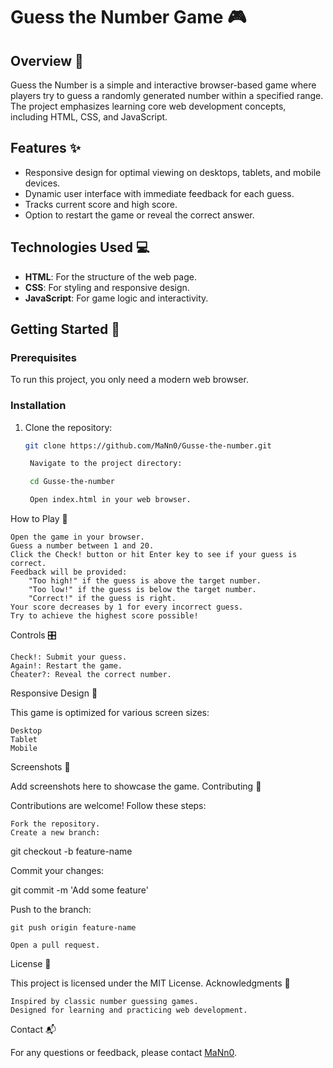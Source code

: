# Guess the Number Game 🎮

## Overview 📖
Guess the Number is a simple and interactive browser-based game where players try to guess a randomly generated number within a specified range. The project emphasizes learning core web development concepts, including HTML, CSS, and JavaScript.

## Features ✨
- Responsive design for optimal viewing on desktops, tablets, and mobile devices.
- Dynamic user interface with immediate feedback for each guess.
- Tracks current score and high score.
- Option to restart the game or reveal the correct answer.

## Technologies Used 💻
- **HTML**: For the structure of the web page.
- **CSS**: For styling and responsive design.
- **JavaScript**: For game logic and interactivity.

## Getting Started 🚀

### Prerequisites
To run this project, you only need a modern web browser.

### Installation
1. Clone the repository:
   ```bash
   git clone https://github.com/MaNn0/Gusse-the-number.git

    Navigate to the project directory:

    cd Gusse-the-number

    Open index.html in your web browser.

How to Play 🎲

    Open the game in your browser.
    Guess a number between 1 and 20.
    Click the Check! button or hit Enter key to see if your guess is correct.
    Feedback will be provided:
        "Too high!" if the guess is above the target number.
        "Too low!" if the guess is below the target number.
        "Correct!" if the guess is right.
    Your score decreases by 1 for every incorrect guess.
    Try to achieve the highest score possible!

Controls 🎛️

    Check!: Submit your guess.
    Again!: Restart the game.
    Cheater?: Reveal the correct number.

Responsive Design 📱

This game is optimized for various screen sizes:

    Desktop
    Tablet
    Mobile

Screenshots 📸

Add screenshots here to showcase the game.
Contributing 🤝

Contributions are welcome! Follow these steps:

    Fork the repository.
    Create a new branch:

git checkout -b feature-name

Commit your changes:

git commit -m 'Add some feature'

Push to the branch:

    git push origin feature-name

    Open a pull request.

License 📄

This project is licensed under the MIT License.
Acknowledgments 🙏

    Inspired by classic number guessing games.
    Designed for learning and practicing web development.

Contact 📬

For any questions or feedback, please contact [MaNn0](https://github.com/MaNn0).
